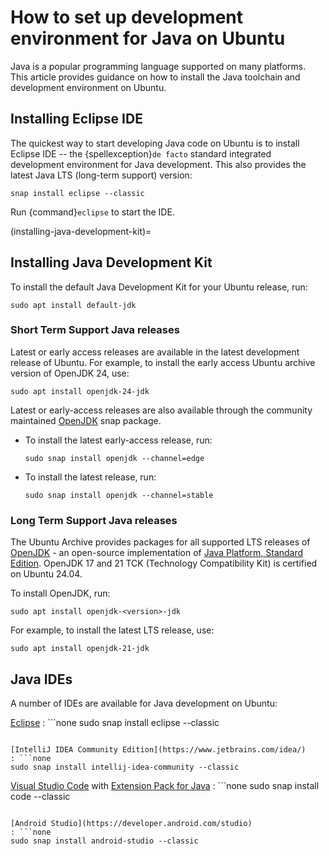 # How to set up development environment for Java on Ubuntu

Java is a popular programming language supported on many platforms. This article provides guidance on how to install the Java toolchain and development environment on Ubuntu.


## Installing Eclipse IDE

The quickest way to start developing Java code on Ubuntu is to install Eclipse IDE -- the {spellexception}`de facto` standard integrated development environment for Java development. This also provides the latest Java LTS (long-term support) version:

```none
snap install eclipse --classic
```

Run {command}`eclipse` to start the IDE.


(installing-java-development-kit)=
## Installing Java Development Kit

To install the default Java Development Kit for your Ubuntu release, run:

```none
sudo apt install default-jdk
```

### Short Term Support Java releases

Latest or early access releases are available in the latest development release of Ubuntu. For example, to install the early access Ubuntu archive version of OpenJDK 24, use:

```none
sudo apt install openjdk-24-jdk
```

Latest or early-access releases are also available through the community maintained [OpenJDK](https://snapcraft.io/openjdk) snap package.

- To install the latest early-access release, run:

   ```none
   sudo snap install openjdk --channel=edge
   ```

- To install the latest release, run:

   ```none
   sudo snap install openjdk --channel=stable
   ```


### Long Term Support Java releases

The Ubuntu Archive provides packages for all supported LTS releases of [OpenJDK](https://openjdk.org/) - an open-source implementation of [Java Platform, Standard Edition](https://www.oracle.com/technetwork/java/javase/overview/index.html). OpenJDK 17 and 21 TCK (Technology Compatibility Kit) is certified on Ubuntu 24.04.

To install OpenJDK, run:

```none
sudo apt install openjdk-<version>-jdk
```

For example, to install the latest LTS release, use:

```none
sudo apt install openjdk-21-jdk
```


## Java IDEs

A number of IDEs are available for Java development on Ubuntu:

[Eclipse](https://www.eclipse.org/)
: ```none
  sudo snap install eclipse --classic
  ```

[IntelliJ IDEA Community Edition](https://www.jetbrains.com/idea/)
: ```none
  sudo snap install intellij-idea-community --classic
  ```

[Visual Studio Code](https://code.visualstudio.com/) with [Extension Pack for Java](https://marketplace.visualstudio.com/items?itemName=vscjava.vscode-java-pack)
: ```none
  sudo snap install code --classic
  ```

[Android Studio](https://developer.android.com/studio)
: ```none
  sudo snap install android-studio --classic
  ```
